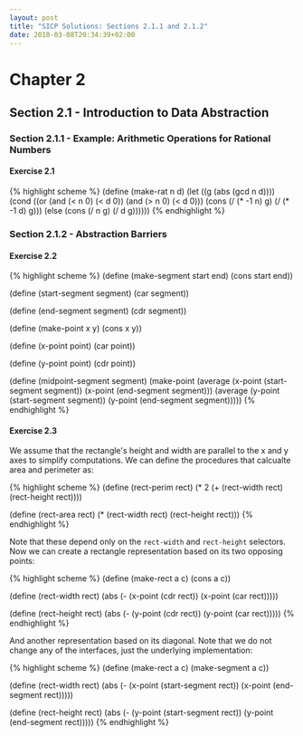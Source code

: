 ```yaml
---
layout: post
title: "SICP Solutions: Sections 2.1.1 and 2.1.2"
date: 2018-03-08T20:34:39+02:00
---
```


# Chapter 2

## Section 2.1 - Introduction to Data Abstraction

### Section 2.1.1 - Example: Arithmetic Operations for Rational Numbers

#### Exercise 2.1

{% highlight scheme %}
(define (make-rat n d)
  (let ((g (abs (gcd n d))))
    (cond ((or (and (< n 0) (< d 0))
               (and (> n 0) (< d 0)))
           (cons (/ (* -1 n) g) (/ (* -1 d) g)))
          (else (cons (/ n g) (/ d g))))))
{% endhighlight %}

### Section 2.1.2 - Abstraction Barriers

#### Exercise 2.2

{% highlight scheme %}
(define (make-segment start end) (cons start end))

(define (start-segment segment) (car segment))

(define (end-segment segment) (cdr segment))

(define (make-point x y) (cons x y))

(define (x-point point) (car point))

(define (y-point point) (cdr point))

(define (midpoint-segment segment)
  (make-point (average (x-point (start-segment segment))
                       (x-point (end-segment segment)))
              (average (y-point (start-segment segment))
                       (y-point (end-segment segment)))))
{% endhighlight %}

#### Exercise 2.3

We assume that the rectangle's height and width are parallel to the x and y axes
to simplify computations. We can define the procedures that calcualte area and
perimeter as:

{% highlight scheme %}
(define (rect-perim rect)
  (* 2 (+ (rect-width rect)
          (rect-height rect))))

(define (rect-area rect)
  (* (rect-width rect)
     (rect-height rect)))
{% endhighlight %}

Note that these depend only on the `rect-width` and `rect-height` selectors. Now
we can create a rectangle representation based on its two opposing points:

{% highlight scheme %}
(define (make-rect a c)
  (cons a c))

(define (rect-width rect)
  (abs (- (x-point (cdr rect))
          (x-point (car rect)))))

(define (rect-height rect)
  (abs (- (y-point (cdr rect))
          (y-point (car rect)))))
{% endhighlight %}

And another representation based on its diagonal. Note that we do not change any
of the interfaces, just the underlying implementation:

{% highlight scheme %}
(define (make-rect a c)
  (make-segment a c))

(define (rect-width rect)
  (abs (- (x-point (start-segment rect))
          (x-point (end-segment rect)))))

(define (rect-height rect)
  (abs (- (y-point (start-segment rect))
          (y-point (end-segment rect)))))
{% endhighlight %}
